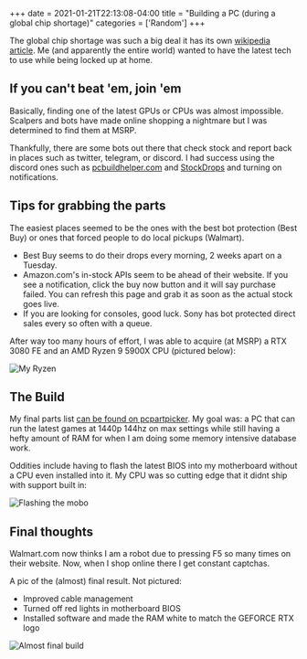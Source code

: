 +++
date = 2021-01-21T22:13:08-04:00
title = "Building a PC (during a global chip shortage)"
categories = ['Random']
+++

The global chip shortage was such a big deal it has its own [wikipedia article](https://en.wikipedia.org/wiki/2020%E2%80%932021_global_chip_shortage). Me (and apparently the entire world) wanted to have the latest tech to use while being locked up at home.

## If you can't beat 'em, join 'em

Basically, finding one of the latest GPUs or CPUs was almost impossible. Scalpers and bots have made online shopping a nightmare but I was determined to find them at MSRP.

Thankfully, there are some bots out there that check stock and report back in places such as twitter, telegram, or discord. I had success using the discord ones such as [pcbuildhelper.com](https://discord.gg/yUAk993) and [StockDrops](https://discord.com/invite/stockdrops) and turning on notifications.

## Tips for grabbing the parts

The easiest places seemed to be the ones with the best bot protection (Best Buy) or ones that forced people to do local pickups (Walmart).

- Best Buy seems to do their drops every morning, 2 weeks apart on a Tuesday.
- Amazon.com's in-stock APIs seem to be ahead of their website. If you see a notification, click the buy now button and it will say purchase failed. You can refresh this page and grab it as soon as the actual stock goes live.
- If you are looking for consoles, good luck. Sony has bot protected direct sales every so often with a queue.

After way too many hours of effort, I was able to acquire (at MSRP) a RTX 3080 FE and an AMD Ryzen 9 5900X CPU (pictured below):

![My Ryzen](/images/2021/ryzen.png)

## The Build

My final parts list [can be found on pcpartpicker](https://pcpartpicker.com/user/avianbc/saved/#view=JQNN6h). My goal was: a PC that can run the latest games at 1440p 144hz on max settings while still having a hefty amount of RAM for when I am doing some memory intensive database work.

Oddities include having to flash the latest BIOS into my motherboard without a CPU even installed into it. My CPU was so cutting edge that it didnt ship with support built in:

![Flashing the mobo](/images/2021/motherboard.png)

## Final thoughts

Walmart.com now thinks I am a robot due to pressing F5 so many times on their website. Now, when I shop online there I get constant captchas.

A pic of the (almost) final result. Not pictured:

- Improved cable management
- Turned off red lights in motherboard BIOS
- Installed software and made the RAM white to match the GEFORCE RTX logo

![Almost final build](/images/2021/build.png)
